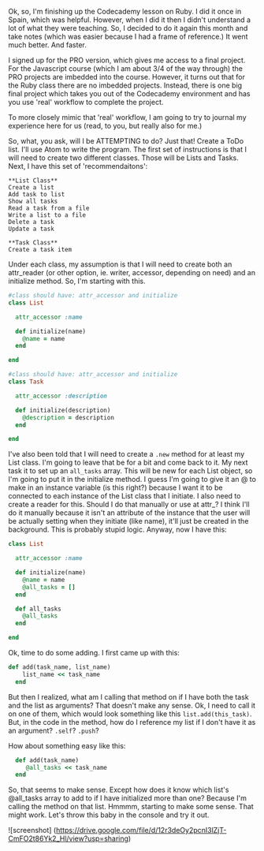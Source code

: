 Ok, so, I'm finishing up the Codecademy lesson on Ruby. I did it once in Spain, which was helpful. However, when I did it then I didn't understand a lot of what they were teaching. So, I decided to do it again this month and take notes (which was easier because I had a frame of reference.) It went much better. And faster.

I signed up for the PRO version, which gives me access to a final project. For the Javascript course (which I am about 3/4 of the way through) the PRO projects are imbedded into the course. However, it turns out that for the Ruby class there are no imbedded projects. Instead, there is one big final project which takes you out of the Codecademy environment and has you use 'real' workflow to complete the project.

To more closely mimic that 'real' workflow, I am going to try to journal my experience here for us (read, to you, but really also for me.)

So, what, you ask, will I be ATTEMPTING to do? Just that! Create a ToDo list. I'll use Atom to write the program. The first set of instructions is that I will need to create two different classes. Those will be Lists and Tasks. Next, I have this set of 'recommendaitons': 

    **List Class**
    Create a list
    Add task to list
    Show all tasks
    Read a task from a file
    Write a list to a file
    Delete a task
    Update a task
    
    **Task Class**
    Create a task item

Under each class, my assumption is that I will need to create both an attr_reader (or other option, ie. writer, accessor, depending on need) and an initialize method. So, I'm starting with this. 

```ruby
#class should have: attr_accessor and initialize
class List

  attr_accessor :name

  def initialize(name)
    @name = name
  end

end

#class should have: attr_accessor and initialize
class Task

  attr_accessor :description

  def initialize(description)
    @description = description
  end

end
```

I've also been told that I will need to create a `.new` method for at least my List class. I'm going to leave that be for a bit and come back to it. My next task it to set up an `all_tasks` array. This will be new for each List object, so I'm going to put it in the initialize method. I guess I'm going to give it an @ to make in an instance variable (is this right?) because I want it to be connected to each instance of the List class that I initiate. I also need to create a reader for this. Should I do that manually or use at attr_? I think I'll do it manually because it isn't an attribute of the instance that the user will be actually setting when they initiate (like name), it'll just be created in the background. This is probably stupid logic. Anyway, now I have this:

```ruby
class List

  attr_accessor :name

  def initialize(name)
    @name = name
    @all_tasks = []
  end

  def all_tasks
    @all_tasks
  end 

end
```

Ok, time to do some adding. I first came up with this:

```ruby
def add(task_name, list_name)
    list_name << task_name
  end
```

But then I realized, what am I calling that method on if I have both the task and the list as arguments? That doesn't make any sense. Ok, I need to call it on one of them, which would look something like this `list.add(this_task)`. But, in the code in the method, how do I reference my list if I don't have it as an argument? `.self`? `.push`?

How about something easy like this:
```ruby
  def add(task_name)
     @all_tasks << task_name
  end
  ```
  
  So, that seems to make sense. Except how does it know which list's @all_tasks array to add to if I have initialized more than one? Because I'm calling the method on that list. Hmmmm, starting to make some sense. That might work. Let's throw this baby in the console and try it out. 
  
![screenshot] (https://drive.google.com/file/d/12r3deOy2pcnI3lZjT-CmFO2t86Yk2_Hl/view?usp=sharing)

